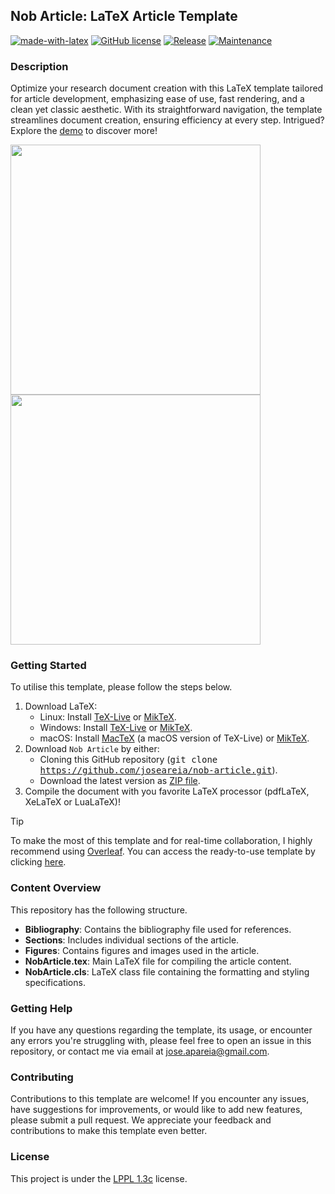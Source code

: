 ## Nob Article: LaTeX Article Template
[![made-with-latex](https://img.shields.io/badge/Made%20with-LaTeX-1f425f.svg?color=green)](https://www.latex-project.org/)
[![GitHub license](https://img.shields.io/badge/License-LaTeX%20v1.3c-green.svg)](https://www.latex-project.org/lppl/lppl-1-3c)
[![Release](https://img.shields.io/badge/Release-v1.0.1-green.svg)](https://github.com/joseareia/nob-article/releases)
[![Maintenance](https://img.shields.io/badge/Maintained%3F-Yes-green.svg)](https://github.com/joseareia/nob-article/graphs/commit-activity)

### Description
Optimize your research document creation with this LaTeX template tailored for article development, emphasizing ease of use, fast rendering, and a clean yet classic aesthetic. With its straightforward navigation, the template streamlines document creation, ensuring efficiency at every step. Intrigued? Explore the [demo](https://www.overleaf.com/latex/templates/unofficial-polytechnic-university-of-leiria-estg-thesis-slash-report-template/tqgbrncfhwgt.pdf) to discover more!

<p float="left">
  <img src="https://github.com/joseareia/nob-article/blob/master/Assets/Figure01.png" width="400"/>
  <img src="https://github.com/joseareia/nob-article/blob/master/Assets/Figure02.png" width="400"/>
</p>

### Getting Started
To utilise this template, please follow the steps below.

1. Download LaTeX:
    - Linux: Install [TeX-Live](https://www.tug.org/texlive/) or [MikTeX](https://miktex.org/).
    - Windows: Install [TeX-Live](https://www.tug.org/texlive/) or [MikTeX](https://miktex.org/).
    - macOS: Install [MacTeX](https://www.tug.org/mactex/) (a macOS version of TeX-Live) or [MikTeX](https://miktex.org/).
2. Download `Nob Article` by either:
    - Cloning this GitHub repository (<kbd>git clone https://github.com/joseareia/nob-article.git</kbd>).
    - Download the latest version as [ZIP file](https://github.com/joseareia/nob-article/archive/refs/heads/master.zip).
3. Compile the document with you favorite LaTeX processor (pdfLaTeX, XeLaTeX or LuaLaTeX)!

> [!TIP]
> To make the most of this template and for real-time collaboration, I highly recommend using [Overleaf](https://www.overleaf.com/home-2). You can access the ready-to-use template by clicking [here](https://www.overleaf.com/latex/templates/unofficial-polytechnic-university-of-leiria-estg-thesis-slash-report-template/tqgbrncfhwgt).

### Content Overview
This repository has the following structure.

- **Bibliography**: Contains the bibliography file used for references.
- **Sections**: Includes individual sections of the article.
- **Figures**: Contains figures and images used in the article.
- **NobArticle.tex**: Main LaTeX file for compiling the article content.
- **NobArticle.cls**: LaTeX class file containing the formatting and styling specifications.

### Getting Help
If you have any questions regarding the template, its usage, or encounter any errors you're struggling with, please feel free to open an issue in this repository, or contact me via email at <a href="mailto:jose.apareia@gmail.com">jose.apareia@gmail.com</a>.

### Contributing
Contributions to this template are welcome! If you encounter any issues, have suggestions for improvements, or would like to add new features, please submit a pull request. We appreciate your feedback and contributions to make this template even better.

### License
This project is under the [LPPL 1.3c](https://www.latex-project.org/lppl/lppl-1-3c/) license.
